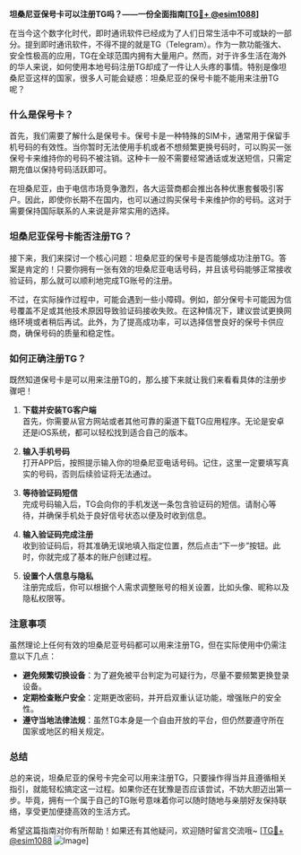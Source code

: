 **坦桑尼亚保号卡可以注册TG吗？——一份全面指南[[TG💪+ @esim1088](https://t.me/s/esim1088)]**

在当今这个数字化时代，即时通讯软件已经成为了人们日常生活中不可或缺的一部分。提到即时通讯软件，不得不提的就是TG（Telegram）。作为一款功能强大、安全性极高的应用，TG在全球范围内拥有大量用户。然而，对于许多生活在海外的华人来说，如何使用本地号码注册TG却成了一件让人头疼的事情。特别是像坦桑尼亚这样的国家，很多人可能会疑惑：坦桑尼亚的保号卡能不能用来注册TG呢？

### 什么是保号卡？

首先，我们需要了解什么是保号卡。保号卡是一种特殊的SIM卡，通常用于保留手机号码的有效性。当你暂时无法使用手机或者不想频繁更换号码时，可以购买一张保号卡来维持你的号码不被注销。这种卡一般不需要经常通话或发送短信，只需定期充值以保持号码活跃即可。

在坦桑尼亚，由于电信市场竞争激烈，各大运营商都会推出各种优惠套餐吸引客户。因此，即使你长期不在国内，也可以通过购买保号卡来维护你的号码。这对于需要保持国际联系的人来说是非常实用的选择。

### 坦桑尼亚保号卡能否注册TG？

接下来，我们来探讨一个核心问题：坦桑尼亚的保号卡是否能够成功注册TG。答案是肯定的！只要你拥有一张有效的坦桑尼亚电话号码，并且该号码能够正常接收验证码，那么就可以顺利地完成TG账号的注册。

不过，在实际操作过程中，可能会遇到一些小障碍。例如，部分保号卡可能因为信号覆盖不足或其他技术原因导致验证码接收失败。在这种情况下，建议尝试更换网络环境或者稍后再试。此外，为了提高成功率，可以选择信誉良好的保号卡供应商，确保号码的质量和稳定性。

### 如何正确注册TG？

既然知道保号卡是可以用来注册TG的，那么接下来就让我们来看看具体的注册步骤吧！

1. **下载并安装TG客户端**  
   首先，你需要从官方网站或者其他可靠的渠道下载TG应用程序。无论是安卓还是iOS系统，都可以轻松找到适合自己的版本。

2. **输入手机号码**  
   打开APP后，按照提示输入你的坦桑尼亚电话号码。记住，这里一定要填写真实的号码，否则后续验证将无法通过。

3. **等待验证码短信**  
   完成号码输入后，TG会向你的手机发送一条包含验证码的短信。请耐心等待，并确保手机处于良好信号状态以便及时收到信息。

4. **输入验证码完成注册**  
   收到验证码后，将其准确无误地填入指定位置，然后点击“下一步”按钮。此时，你就完成了基本的账户创建过程。

5. **设置个人信息与隐私**  
   注册完成后，你可以根据个人需求调整账号的相关设置，比如头像、昵称以及隐私权限等。

### 注意事项

虽然理论上任何有效的坦桑尼亚号码都可以用来注册TG，但在实际使用中仍需注意以下几点：

- **避免频繁切换设备**：为了避免被平台判定为可疑行为，尽量不要频繁更换登录设备。
- **定期检查账户安全**：定期更改密码，并开启双重认证功能，增强账户的安全性。
- **遵守当地法律法规**：虽然TG本身是一个自由开放的平台，但仍然要遵守所在国家或地区的相关规定。

### 总结

总的来说，坦桑尼亚的保号卡完全可以用来注册TG，只要操作得当并且遵循相关指引，就能轻松搞定这一过程。如果你还在犹豫是否应该尝试，不妨大胆迈出第一步。毕竟，拥有一个属于自己的TG账号意味着你可以随时随地与亲朋好友保持联络，享受更加便捷高效的生活方式。

希望这篇指南对你有所帮助！如果还有其他疑问，欢迎随时留言交流哦~ [[TG💪+ @esim1088](https://t.me/s/esim1088) ![Image](https://i.postimg.cc/4NQfJmqS/Snipaste-2025-05-13-00-14-12.png)]